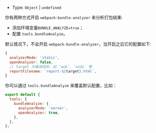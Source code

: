- Type: `Object` | `undefined`

你有两种方式开启 `webpack-bundle-analyzer` 来分析打包结果:

- 添加环境变量`BUNDLE_ANALYZE=true`；
- 配置 `tools.bundleAnalyze`。

默认情况下，不会开启 `webpack-bundle-analyzer`，当开启之后它的配置如下:

```js
{
  analyzerMode: 'static',
  openAnalyzer: false,
  // target 为编译目标，如 `web`、`node` 等
  reportFilename: `report-${target}.html`,
}
```

你可以通过 `tools.bundleAnalyze` 来覆盖默认配置，比如：

```js
export default {
  tools: {
    bundleAnalyze: {
      analyzerMode: 'server',
      openAnalyzer: true,
    },
  },
};
```
